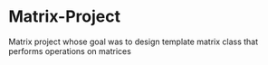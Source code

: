 # Matrix-Project
Matrix project whose goal was to design template matrix class that performs operations on matrices
